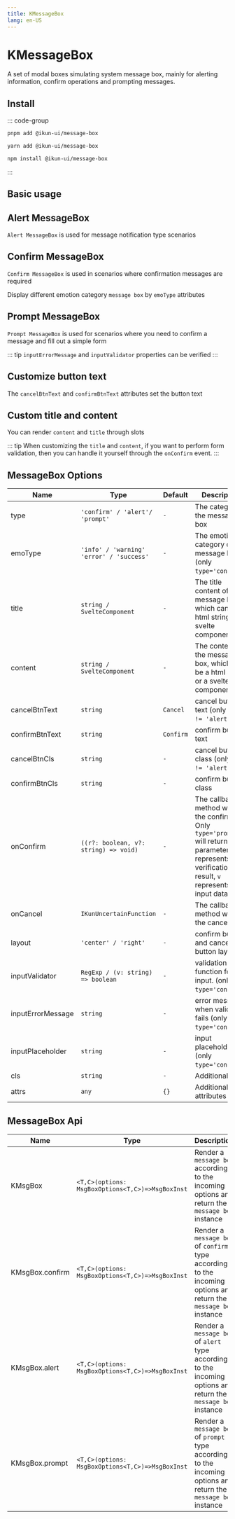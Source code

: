 ```yaml
---
title: KMessageBox
lang: en-US
---
```


# KMessageBox

A set of modal boxes simulating system message box, mainly for alerting information, confirm operations and prompting messages.

## Install

::: code-group

```bash [pnpm]
pnpm add @ikun-ui/message-box
```

```bash [yarn]
yarn add @ikun-ui/message-box
```

```bash [npm]
npm install @ikun-ui/message-box
```

:::

## Basic usage

<demo src="../../../../example/message-box/basic.svelte" github="MessageBox"></demo>

## Alert MessageBox

`Alert MessageBox` is used for message notification type scenarios

<demo src="../../../../example/message-box/alert.svelte" github="MessageBox"></demo>

## Confirm MessageBox

`Confirm MessageBox` is used in scenarios where confirmation messages are required

<demo src="../../../../example/message-box/confirm.svelte" github="MessageBox"></demo>

Display different emotion category `message box` by `emoType` attributes

<demo src="../../../../example/message-box/type.svelte" github="MessageBox"></demo>

## Prompt MessageBox

`Prompt MessageBox` is used for scenarios where you need to confirm a message and fill out a simple form

::: tip
`inputErrorMessage` and `inputValidator` properties can be verified
:::

<demo src="../../../../example/message-box/prompt.svelte" github="MessageBox"></demo>

## Customize button text

The `cancelBtnText` and `confirmBtnText` attributes set the button text

<demo src="../../../../example/message-box/btn-text.svelte" github="MessageBox"></demo>

## Custom title and content

You can render `content` and `title` through slots

::: tip
When customizing the `title` and `content`,
if you want to perform form validation, then you can handle it yourself through the `onConfirm` event.
:::

<demo src="../../../../example/message-box/custom.svelte" github="MessageBox"></demo>

## MessageBox Options

| Name              | Type                                      | Default   | Description                                                                                                                                              |
| ----------------- | ----------------------------------------- | --------- | -------------------------------------------------------------------------------------------------------------------------------------------------------- |
| type              | `'confirm' / 'alert'/ 'prompt'`           | `-`       | The category of the message box                                                                                                                          |
| emoType           | `'info' / 'warning'  'error' / 'success'` | `-`       | The emotion category of the message box (only `type='confirm'`)                                                                                          |
| title             | `string / SvelteComponent`                | `-`       | The title content of the message box, which can be a html string or a svelte component                                                                   |
| content           | `string / SvelteComponent`                | `-`       | The content of the message box, which can be a html string or a svelte component                                                                         |
| cancelBtnText     | `string`                                  | `Cancel`  | cancel button text (only `type != 'alert'`)                                                                                                              |
| confirmBtnText    | `string`                                  | `Confirm` | confirm button text                                                                                                                                      |
| cancelBtnCls      | `string`                                  | `-`       | cancel button class (only `type != 'alert'`)                                                                                                             |
| confirmBtnCls     | `string`                                  | `-`       | confirm button class                                                                                                                                     |
| onConfirm         | `((r?: boolean, v?: string) => void)`     | `-`       | The callback method when the confirm, Only `type='prompt'` will return parameters, `r` represents the verification result, `v` represents the input data |
| onCancel          | `IKunUncertainFunction`                   | `-`       | The callback method when the cancel                                                                                                                      |
| layout            | `'center' / 'right'`                      | `-`       | confirm button and cancel button layout                                                                                                                  |
| inputValidator    | `RegExp / (v: string) => boolean`         | `-`       | validation function for the input. (only `type='confirm'`)                                                                                               |
| inputErrorMessage | `string`                                  | `-`       | error message when validation fails (only `type='confirm'`)                                                                                              |
| inputPlaceholder  | `string`                                  | `-`       | input placeholder (only `type='confirm'`)                                                                                                                |
| cls               | `string`                                  | `-`       | Additional class                                                                                                                                         |
| attrs             | `any`                                     | `{}`      | Additional attributes                                                                                                                                    |

## MessageBox Api

| Name            | Type                                             | Description                                                                                                      |
| --------------- | ------------------------------------------------ | ---------------------------------------------------------------------------------------------------------------- |
| KMsgBox         | `<T,C>(options: MsgBoxOptions<T,C>)=>MsgBoxInst` | Render a `message box` according to the incoming options and return the `message box` instance                   |
| KMsgBox.confirm | `<T,C>(options: MsgBoxOptions<T,C>)=>MsgBoxInst` | Render a `message box` of `confirm` type according to the incoming options and return the `message box` instance |
| KMsgBox.alert   | `<T,C>(options: MsgBoxOptions<T,C>)=>MsgBoxInst` | Render a `message box` of `alert` type according to the incoming options and return the `message box` instance   |
| KMsgBox.prompt  | `<T,C>(options: MsgBoxOptions<T,C>)=>MsgBoxInst` | Render a `message box` of `prompt` type according to the incoming options and return the `message box` instance  |
